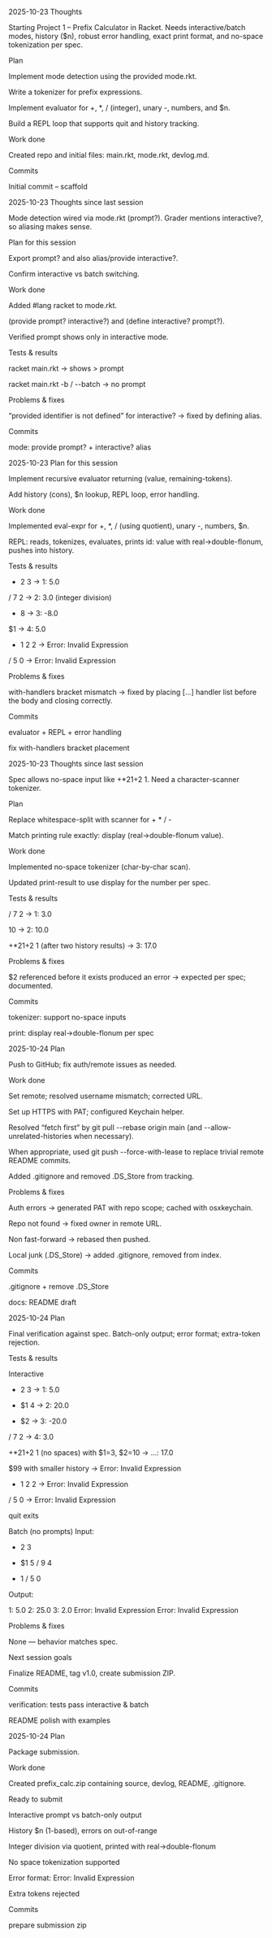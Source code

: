 2025-10-23
Thoughts

Starting Project 1 – Prefix Calculator in Racket. Needs interactive/batch modes, history ($n), robust error handling, exact print format, and no-space tokenization per spec.

Plan

Implement mode detection using the provided mode.rkt.

Write a tokenizer for prefix expressions.

Implement evaluator for +, *, / (integer), unary -, numbers, and $n.

Build a REPL loop that supports quit and history tracking.

Work done

Created repo and initial files: main.rkt, mode.rkt, devlog.md.

Commits

Initial commit – scaffold

2025-10-23
Thoughts since last session

Mode detection wired via mode.rkt (prompt?). Grader mentions interactive?, so aliasing makes sense.

Plan for this session

Export prompt? and also alias/provide interactive?.

Confirm interactive vs batch switching.

Work done

Added #lang racket to mode.rkt.

(provide prompt? interactive?) and (define interactive? prompt?).

Verified prompt shows only in interactive mode.

Tests & results

racket main.rkt → shows > prompt 

racket main.rkt -b / --batch → no prompt 

Problems & fixes

“provided identifier is not defined” for interactive? → fixed by defining alias.

Commits

mode: provide prompt? + interactive? alias

2025-10-23
Plan for this session

Implement recursive evaluator returning (value, remaining-tokens).

Add history (cons), $n lookup, REPL loop, error handling.

Work done

Implemented eval-expr for +, *, / (using quotient), unary -, numbers, $n.

REPL: reads, tokenizes, evaluates, prints id: value with real->double-flonum, pushes into history.

Tests & results

+ 2 3 → 1: 5.0 

/ 7 2 → 2: 3.0  (integer division)

- 8 → 3: -8.0 

$1 → 4: 5.0 

+ 1 2 2 → Error: Invalid Expression 

/ 5 0 → Error: Invalid Expression 

Problems & fixes

with-handlers bracket mismatch → fixed by placing [...] handler list before the body and closing correctly.

Commits

evaluator + REPL + error handling

fix with-handlers bracket placement

2025-10-23
Thoughts since last session

Spec allows no-space input like +*2$1+$2 1. Need a character-scanner tokenizer.

Plan

Replace whitespace-split with scanner for + * / -

Match printing rule exactly: display (real->double-flonum value).

Work done

Implemented no-space tokenizer (char-by-char scan).

Updated print-result to use display for the number per spec.

Tests & results

/ 7 2 → 1: 3.0 

10 → 2: 10.0 

+*2$1+$2 1 (after two history results) → 3: 17.0 

Problems & fixes

$2 referenced before it exists produced an error → expected per spec; documented.

Commits

tokenizer: support no-space inputs

print: display real->double-flonum per spec

2025-10-24
Plan

Push to GitHub; fix auth/remote issues as needed.

Work done

Set remote; resolved username mismatch; corrected URL.

Set up HTTPS with PAT; configured Keychain helper.

Resolved “fetch first” by git pull --rebase origin main (and --allow-unrelated-histories when necessary).

When appropriate, used git push --force-with-lease to replace trivial remote README commits.

Added .gitignore and removed .DS_Store from tracking.

Problems & fixes

Auth errors → generated PAT with repo scope; cached with osxkeychain.

Repo not found → fixed owner in remote URL.

Non fast-forward → rebased then pushed.

Local junk (.DS_Store) → added .gitignore, removed from index.

Commits

.gitignore + remove .DS_Store

docs: README draft

2025-10-24
Plan

Final verification against spec. Batch-only output; error format; extra-token rejection.

Tests & results

Interactive

+ 2 3 → 1: 5.0 

* $1 4 → 2: 20.0 

- $2 → 3: -20.0 

/ 7 2 → 4: 3.0 

+*2$1+$2 1 (no spaces) with $1=3, $2=10 → …: 17.0 

$99 with smaller history → Error: Invalid Expression 

+ 1 2 2 → Error: Invalid Expression 

/ 5 0 → Error: Invalid Expression 

quit exits 

Batch (no prompts)
Input:

+ 2 3
* $1 5
/ 9 4
+ 1
/ 5 0


Output:

1: 5.0
2: 25.0
3: 2.0
Error: Invalid Expression
Error: Invalid Expression




Problems & fixes

None — behavior matches spec.

Next session goals

Finalize README, tag v1.0, create submission ZIP.

Commits

verification: tests pass interactive & batch

README polish with examples

2025-10-24
Plan

Package submission.

Work done

Created prefix_calc.zip containing source, devlog, README, .gitignore.

Ready to submit

Interactive prompt vs batch-only output 

History $n (1-based), errors on out-of-range 

Integer division via quotient, printed with real->double-flonum 

No space tokenization supported 

Error format: Error: Invalid Expression 

Extra tokens rejected 

Commits

prepare submission zip